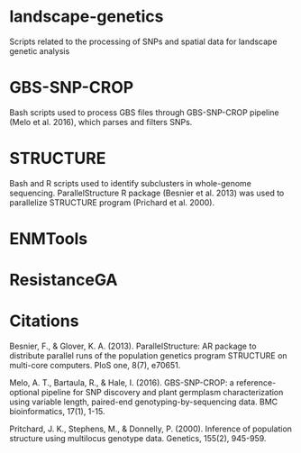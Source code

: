 # landscape-genetics
Scripts related to the processing of SNPs and spatial data for landscape genetic analysis 

# GBS-SNP-CROP
Bash scripts used to process GBS files through GBS-SNP-CROP pipeline (Melo et al. 2016), which parses and filters SNPs. 

# STRUCTURE
Bash and R scripts used to identify subclusters in whole-genome sequencing. ParallelStructure R package (Besnier et al. 2013) was used to parallelize STRUCTURE program (Prichard et al. 2000).

# ENMTools

# ResistanceGA


# Citations 

Besnier, F., & Glover, K. A. (2013). ParallelStructure: AR package to distribute parallel runs of the population genetics program STRUCTURE on multi-core computers. PloS one, 8(7), e70651.

Melo, A. T., Bartaula, R., & Hale, I. (2016). GBS-SNP-CROP: a reference-optional pipeline for SNP discovery and plant germplasm characterization using variable length, paired-end genotyping-by-sequencing data. BMC bioinformatics, 17(1), 1-15.

Pritchard, J. K., Stephens, M., & Donnelly, P. (2000). Inference of population structure using multilocus genotype data. Genetics, 155(2), 945-959.
